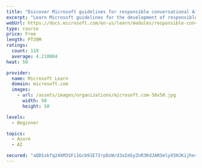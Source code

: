 ```yaml
---
title: "Discover Microsoft guidelines for responsible conversational AI development"
excerpt: "Learn Microsoft guidelines for the development of responsible conversational AI, such as chat bots and voice-controlled systems."
webUrl: https://docs.microsoft.com/en-us/learn/modules/responsible-conversational-ai/
type: course
price: Free
length: PT39M
ratings:
  count: 119
  average: 4.210084
heat: 50

provider:
  name: Microsoft Learn
  domain: microsoft.com
  images:
    - url: /assets/images/organizations/microsoft.com-50x50.jpg
      width: 50
      height: 50

levels:
  - Beginner

topics:
  - Azure
  - AI

secured: "aQD1skfq24kM3SFi1Gcb91E7IrpDzW/d3aImSyZnR3KdJARSmlyX5HJKijherIAZGV5ekwUD4Eg2TKQ5pZzsq51Jopgfggyx7KDp4w8CSDwPNxRNOerbLj/ptjb3QbdIchJgvM/oniFglRzU2xTIPEZufsa+Prs2mPRXVUmSv+pY7HzdKgG9hIIEJdekuBlQxFaA3rpA+EAMH7s7OMEMPagcSOnRr60BE/DiBL/VqlE/L4+iUK4HRlbARpRXsGbElEl+vlrVB2mjbQ6Pv+QenuCpxz+ALnf2Mwj91Q7d0Q9vFdEe1AI3tmFdPfR8fZd8PTuCXKx1VYF3Ywne6nLrCFcx3ImIEq5CV6Mr2Obg9I335Z5pKdQCvT/YdVCc7btCb1noezhoUfMxW1gMWTjuBDkgRHcBeIoFqrPOHsTB6Qg=;botwuR3nKlmWpj7L4VocCQ=="
---
```


